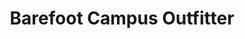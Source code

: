 ---
title: "Barefoot Campus Outfitter"
url: /huntsville/barefoot-campus-outfitter/
shop: Kleidung
---